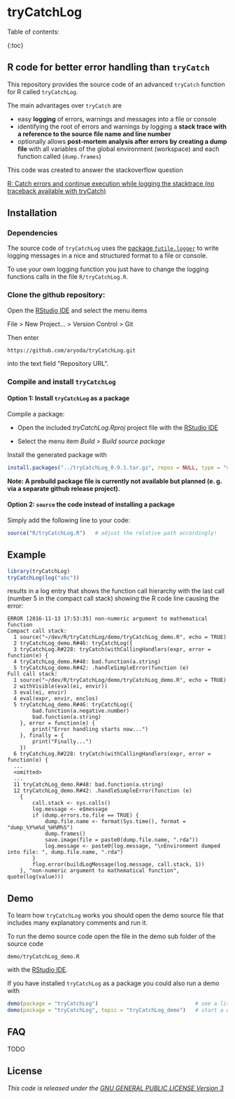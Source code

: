 # tryCatchLog

Table of contents:

{:toc}



## R code for better error handling than `tryCatch`

This repository provides the source code of an advanced `tryCatch` function for R called `tryCatchLog`.

The main advantages over `tryCatch` are

* easy **logging** of errors, warnings and messages into a file or console
* identifying the root of errors and warnings by logging a **stack trace with a reference to the source file name and line number**
* optionally allows **post-mortem analysis after errors by creating a dump file** with all variables of the global environment (workspace) and each function called (`dump.frames`)

This code was created to answer the stackoverflow question

[R: Catch errors and continue execution while logging the stacktrace (no traceback available with tryCatch)](https://stackoverflow.com/questions/39964040/r-catch-errors-and-continue-execution-while-logging-the-stacktrace-no-tracebac)



## Installation

### Dependencies

The source code of `tryCatchLog` uses the [package `futile.logger`](https://cran.r-project.org/web/packages/futile.logger/index.html)
to write logging messages in a nice and structured format to a file or console.

To use your own logging function you just have to change the logging functions calls in the file `R/tryCatchLog.R`.



### Clone the github repository:

Open the [RStudio IDE](https://www.rstudio.com/products/rstudio/) and select the menu items

File > New Project... > Version Control > Git

Then enter
```
https://github.com/aryoda/tryCatchLog.git
```
into the text field "Repository URL".
    

### Compile and install `tryCatchLog`

#### Option 1: Install `tryCatchLog` as a package

Compile a package:

* Open the included *tryCatchLog.Rproj* project file with the [RStudio IDE](https://www.rstudio.com/products/rstudio/)

* Select the menu item *Build > Build source package*

Install the generated package with

```R
install.packages("../tryCatchLog_0.9.1.tar.gz", repos = NULL, type = "source")  # adjust the file name!
```

**Note: A prebuild package file is currently not available but planned (e. g. via a separate github release project).**



#### Option 2: `source` the code instead of installing a package

Simply add the following line to your code:

```R
source("R/tryCatchLog.R")   # adjust the relative path accordingly!
```

## Example

```R
library(tryCatchLog)
tryCatchLog(log("abc"))
```
results in a log entry that shows the function call hierarchy with the last call (number 5 in the compact call stack)
showing the R code line causing the error:
```
ERROR [2016-11-13 17:53:35] non-numeric argument to mathematical function
Compact call stack:
  1 source("~/dev/R/tryCatchLog/demo/tryCatchLog_demo.R", echo = TRUE)
  2 tryCatchLog_demo.R#46: tryCatchLog({
  3 tryCatchLog.R#228: tryCatch(withCallingHandlers(expr, error = function(e) {
  4 tryCatchLog_demo.R#48: bad.function(a.string)
  5 tryCatchLog_demo.R#42: .handleSimpleError(function (e)
Full call stack:
  1 source("~/dev/R/tryCatchLog/demo/tryCatchLog_demo.R", echo = TRUE)
  2 withVisible(eval(ei, envir))
  3 eval(ei, envir)
  4 eval(expr, envir, enclos)
  5 tryCatchLog_demo.R#46: tryCatchLog({
        bad.function(a.negative.number)
        bad.function(a.string)
    }, error = function(e) {
        print("Error handling starts now...")
    }, finally = {
        print("Finally...")
    })
  6 tryCatchLog.R#228: tryCatch(withCallingHandlers(expr, error = function(e) {
  ...
  <omitted>
  ...
  11 tryCatchLog_demo.R#48: bad.function(a.string)
  12 tryCatchLog_demo.R#42: .handleSimpleError(function (e) 
    {
        call.stack <- sys.calls()
        log.message <- e$message
        if (dump.errors.to.file == TRUE) {
            dump.file.name <- format(Sys.time(), format = "dump_%Y%m%d_%H%M%S")
            dump.frames()
            save.image(file = paste0(dump.file.name, ".rda"))
            log.message <- paste0(log.message, "\nEnvironment dumped into file: ", dump.file.name, ".rda")
        }
        flog.error(buildLogMessage(log.message, call.stack, 1))
    }, "non-numeric argument to mathematical function", quote(log(value)))
```


## Demo

To learn how `tryCatchLog` works you should open the demo source file that includes many
explanatory comments and run it.

To run the demo source code open the file in the demo sub folder of the source code
```
demo/tryCatchLog_demo.R
```
with the [RStudio IDE](https://www.rstudio.com/products/rstudio/).


If you have installed `tryCatchLog` as a package you could also run a demo with
```R
demo(package = "tryCatchLog")                               # see a list of all demos
demo(package = "tryCatchLog", topic = "tryCatchLog_demo")   # start a demo
```

## FAQ

TODO


## License

*This code is released under the [GNU GENERAL PUBLIC LICENSE Version 3](LICENSE)*
